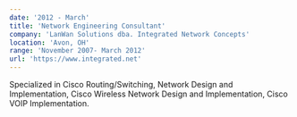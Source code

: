 ```yaml
---
date: '2012 - March'
title: 'Network Engineering Consultant'
company: 'LanWan Solutions dba. Integrated Network Concepts'
location: 'Avon, OH'
range: 'November 2007- March 2012'
url: 'https://www.integrated.net'
---
```


Specialized in Cisco Routing/Switching, Network Design and Implementation, Cisco Wireless Network Design and Implementation, Cisco VOIP Implementation.
